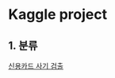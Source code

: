 # Kaggle project

## 1. 분류
[신용카드 사기 검출](https://github.com/junseok-0505/ML/blob/main/Classification/Kaggle_%EC%8B%A0%EC%9A%A9%EC%B9%B4%EB%93%9C%20%EC%82%AC%EA%B8%B0%20%EA%B2%80%EC%B6%9C.ipynb)
